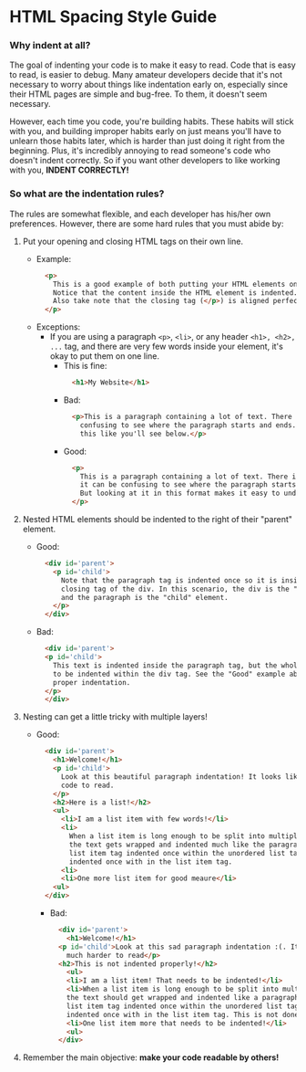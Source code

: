 # HTML Spacing Style Guide
### Why indent at all? 
The goal of indenting your code is to make it easy to read. Code that is easy to read, is easier to debug. Many amateur developers decide that it's not necessary to worry about things like indentation early on, especially since their HTML pages are simple and bug-free. To them, it doesn't seem necessary. 

However, each time you code, you're building habits. These habits will stick with you, and building improper habits early on just means you'll have to unlearn those habits later, which is harder than just doing it right from the beginning. Plus, it's incredibly annoying to read someone's code who doesn't indent correctly. So if you want other developers to like working with you, **INDENT CORRECTLY!**

### So what are the indentation rules? 
The rules are somewhat flexible, and each developer has his/her own preferences. 
However, there are some hard rules that you must abide by: 

1. Put your opening and closing HTML tags on their own line.
    - Example: 
        ``` HTML
          <p>
            This is a good example of both putting your HTML elements on their own line. 
            Notice that the content inside the HTML element is indented.
            Also take note that the closing tag (</p>) is aligned perfectly with the opening tag (<p>). 
          </p>
        ```
    - Exceptions: 
        * If you are using a paragraph `<p>`, `<li>`, or any header `<h1>, <h2>, ...` tag, and there are very few words inside your element, it's okay to put them on one line. 
            - This is fine: 
              ``` HTML
                <h1>My Website</h1>
              ``` 
            - Bad: 
              ``` HTML
                <p>This is a paragraph containing a lot of text. There is so much text that it can be 
                  confusing to see where the paragraph starts and ends. So it's really best to indent 
                  this like you'll see below.</p>
              ``` 
            - Good:
              ``` HTML
                <p>
                  This is a paragraph containing a lot of text. There is so much text that 
                  it can be confusing to see where the paragraph starts and ends. 
                  But looking at it in this format makes it easy to understand!
                </p>
              ``` 

1. Nested HTML elements should be indented to the right of their "parent" element.
    - Good:
      ``` HTML
        <div id='parent'>
          <p id='child'>
            Note that the paragraph tag is indented once so it is inside both the opening and 
            closing tag of the div. In this scenario, the div is the "parent" element, 
            and the paragraph is the "child" element.
          </p>
        </div>
      ```
    - Bad:
      ``` HTML
        <div id='parent'>
        <p id='child'>
          This text is indented inside the paragraph tag, but the whole paragraph element needs
          to be indented within the div tag. See the "Good" example above for the
          proper indentation.
        </p>
        </div>
      ```
1. Nesting can get a little tricky with multiple layers!
    - Good:
      ``` HTML
        <div id='parent'>
          <h1>Welcome!</h1>
          <p id='child'>
            Look at this beautiful paragraph indentation! It looks like my favorite
            code to read.
          </p>
          <h2>Here is a list!</h2>
          <ul>
            <li>I am a list item with few words!</li>
            <li>
              When a list item is long enough to be split into multiple lines
              the text gets wrapped and indented much like the paragraph tag above, with the
              list item tag indented once within the unordered list tag and the text
              indented once with in the list item tag.
            <li>
            <li>One more list item for good meaure</li>
          <ul>
        </div>
      ```
      - Bad:
        ``` HTML
          <div id='parent'>
            <h1>Welcome!</h1>
          <p id='child'>Look at this sad paragraph indentation :(. It makes my code
            much harder to read</p>
          <h2>This is not indented properly!</h2>
            <ul>
            <li>I am a list item! That needs to be indented!</li>
            <li>When a list item is long enough to be split into multiple lines
            the text should get wrapped and indented like a paragraph tag, with the
            list item tag indented once within the unordered list tag and the text
            indented once with in the list item tag. This is not done properly at all!</li>
            <li>One list item more that needs to be indented!</li>
            <ul>
          </div>
        ```

1. Remember the main objective: **make your code readable by others!** 

